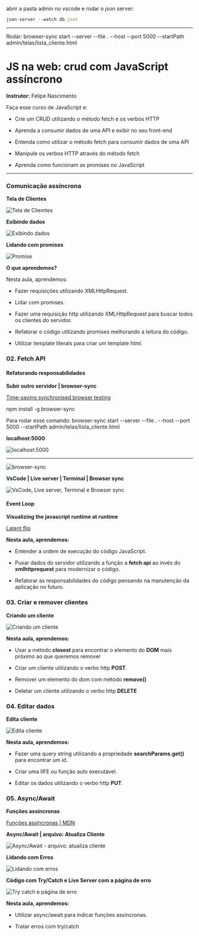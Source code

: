 abrir a pasta admin no vscode e 
rodar o json server: 
```js
json-server --watch db.json
```
___________________________

Rodar: browser-sync start --server --file . --host --port 5000 --startPath admin/telas/lista_cliente.html

#  JS na web: crud com JavaScript assíncrono

**Instrutor:** Felipe Nascimento 

Faça esse curso de JavaScript e:

- Crie um CRUD utilizando o método fetch e os verbos HTTP

- Aprenda a consumir dados de uma API e exibir no seu front-end

- Entenda como utilizar o método fetch para consumir dados de uma API

- Manipule os verbos HTTP através do método fetch

- Aprenda como funcionam as promises no JavaScript

____________________________

### Comunicação assíncrona
 
 **Tela de Clientes**

 ![Tela de Cliemtes](./projeto_inicial/admin/assets/img/prints/telaClientes.png)

 **Exibindo dados**

 ![Exibindo dados](./projeto_inicial/admin/assets/img/prints/exibindoDados.png)

 **Lidando com promises**

![Promise](./projeto_inicial/admin/assets/img/prints/promise.png)

**O que aprendemos?**

Nesta aula, aprendemos:

- Fazer requisições utilizando XMLHttpRequest.

- Lidar com promises.

- Fazer uma requisição http utilizando XMLHttpRequest para buscar todos os clientes do servidor.

- Refatorar o código utilizando promises melhorando a leitura do código.

- Utilizar template literals para criar um template html.

### 02. Fetch API

#### Refatorando responsabilidades

**Subir outro servidor | browser-sync** 

[Time-saving synchronised browser testing](https://browsersync.io/)

  npm install -g browser-sync

Para rodar esse comando: 
browser-sync start --server --file . --host --port 5000 --startPath admin/telas/lista_cliente.html 

**localhost:5000**

![localhost:5000](./projeto_inicial/admin/assets/img/prints/localhost5000.png)
_________

![browser-sync](./projeto_inicial/admin/assets/img/prints/browser-sync.png)

**VsCode | Live server | Terminal | Browser sync** 

![VsCode, Live server, Terminal e Browser sync](./projeto_inicial/admin/assets/img/prints/2_browser-sync.png)

#### Event Loop

**Visualizing the javascript runtime at runtime**

[Latent flip](http://latentflip.com/loupe/?code=JC5vbignYnV0dG9uJywgJ2NsaWNrJywgZnVuY3Rpb24gb25DbGljaygpIHsKICAgIHNldFRpbWVvdXQoZnVuY3Rpb24gdGltZXIoKSB7CiAgICAgICAgY29uc29sZS5sb2coJ1lvdSBjbGlja2VkIHRoZSBidXR0b24hJyk7ICAgIAogICAgfSwgMjAwMCk7Cn0pOwoKY29uc29sZS5sb2coIkhpISIpOwoKc2V0VGltZW91dChmdW5jdGlvbiB0aW1lb3V0KCkgewogICAgY29uc29sZS5sb2coIkNsaWNrIHRoZSBidXR0b24hIik7Cn0sIDUwMDApOwoKY29uc29sZS5sb2coIldlbGNvbWUgdG8gbG91cGUuIik7!!!PGJ1dHRvbj5DbGljayBtZSE8L2J1dHRvbj4%3D)

**Nesta aula, aprendemos:**

- Entender a ordem de execução do código JavaScript.

- Puxar dados do servidor utilizando a função a **fetch api** ao invés do **xmlhttprequest** para modernizar o código.

- Refatorar as responsabilidades do código pensando na manutenção da aplicação no futuro.

### 03. Criar e remover clientes

**Criando um cliente**

![Criando um cliente](./projeto_inicial/admin/assets/img/prints/criandoUmClientes.png)

**Nesta aula, aprendemos:**

- Usar a método **closest** para encontrar o elemento do **DOM** mais próximo ao que queremos remover

- Criar um cliente utilizando o verbo http **POST**.

- Remover um elemento do dom com método **remove()**

- Deletar um cliente utilizando o verbo http **DELETE**

### 04. Editar dados

**Edita cliente**

![Edita cliente](./projeto_inicial/admin/assets/img/prints/editarCliente.png)

**Nesta aula, aprendemos:**

- Fazer uma query string utilizando a propriedade **searchParams.get()** para encontrar um id.

- Criar uma IIFE ou função auto executável.

- Editar os dados utilizando o verbo http **PUT**.

### 05. Async/Await 

**Funções assíncronas**
 
[Funções assíncronas | MDN](https://developer.mozilla.org/pt-BR/docs/Web/JavaScript/Reference/Statements/async_function)


**Async/Await | arquivo: Atualiza Cliente**

![Async/Await - arquivo: atualiza cliente](./projeto_inicial/admin/assets/img/prints/asyncAwait.png)

**Lidando com Erros**

![Lidando com erros](./projeto_inicial/admin/assets/img/prints/lidandoErro.png)

**Código com Try/Catch e Live Server com a página de erro**

![Try catch e página de erro](./projeto_inicial/admin/assets/img/prints/lidandoErroVScodeLiveServer.png)

**Nesta aula, aprendemos:**

- Utilizar async/await para indicar funções assíncronas.

- Tratar erros com try/catch